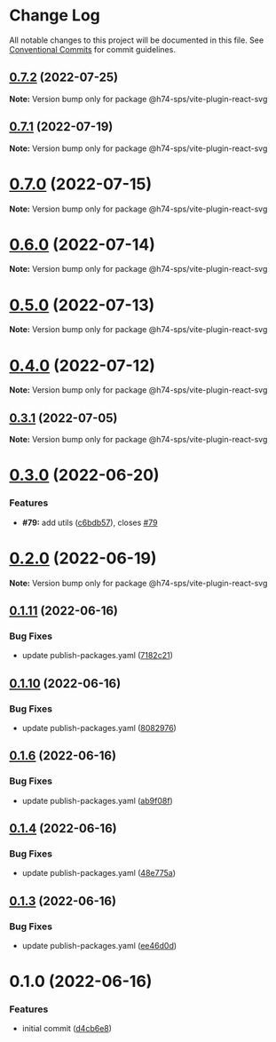 # Change Log

All notable changes to this project will be documented in this file.
See [Conventional Commits](https://conventionalcommits.org) for commit guidelines.

## [0.7.2](https://github.com/hooked74/sps/compare/v0.7.1...v0.7.2) (2022-07-25)

**Note:** Version bump only for package @h74-sps/vite-plugin-react-svg





## [0.7.1](https://github.com/hooked74/sps/compare/v0.7.0...v0.7.1) (2022-07-19)

**Note:** Version bump only for package @h74-sps/vite-plugin-react-svg





# [0.7.0](https://github.com/hooked74/sps/compare/v0.6.0...v0.7.0) (2022-07-15)

**Note:** Version bump only for package @h74-sps/vite-plugin-react-svg





# [0.6.0](https://github.com/hooked74/sps/compare/v0.5.0...v0.6.0) (2022-07-14)

**Note:** Version bump only for package @h74-sps/vite-plugin-react-svg





# [0.5.0](https://github.com/hooked74/sps/compare/v0.4.0...v0.5.0) (2022-07-13)

**Note:** Version bump only for package @h74-sps/vite-plugin-react-svg





# [0.4.0](https://github.com/hooked74/sps/compare/v0.3.2...v0.4.0) (2022-07-12)

**Note:** Version bump only for package @h74-sps/vite-plugin-react-svg





## [0.3.1](https://github.com/hooked74/sps/compare/v0.3.0...v0.3.1) (2022-07-05)

**Note:** Version bump only for package @h74-sps/vite-plugin-react-svg





# [0.3.0](https://github.com/hooked74/sps/compare/v0.2.1...v0.3.0) (2022-06-20)


### Features

* **#79:** add utils ([c6bdb57](https://github.com/hooked74/sps/commit/c6bdb57b74c9f16153d5e7318ce0e0965f3c7377)), closes [#79](https://github.com/hooked74/sps/issues/79)





# [0.2.0](https://github.com/hooked74/sps/compare/v0.1.13...v0.2.0) (2022-06-19)

**Note:** Version bump only for package @h74-sps/vite-plugin-react-svg





## [0.1.11](https://github.com/hooked74/sps/compare/v0.1.10...v0.1.11) (2022-06-16)


### Bug Fixes

* update publish-packages.yaml ([7182c21](https://github.com/hooked74/sps/commit/7182c2136f5ebe99182f944b052f632bc3a9dda7))





## [0.1.10](https://github.com/hooked74/sps/compare/v0.1.9...v0.1.10) (2022-06-16)


### Bug Fixes

* update publish-packages.yaml ([8082976](https://github.com/hooked74/sps/commit/808297668de117cfb20f27f5b94e02dec096d779))





## [0.1.6](https://github.com/hooked74/sps/compare/v0.1.5...v0.1.6) (2022-06-16)


### Bug Fixes

* update publish-packages.yaml ([ab9f08f](https://github.com/hooked74/sps/commit/ab9f08f5617523c6eda0c73024246a19b40d033a))





## [0.1.4](https://github.com/hooked74/sps/compare/v0.1.3...v0.1.4) (2022-06-16)


### Bug Fixes

* update publish-packages.yaml ([48e775a](https://github.com/hooked74/sps/commit/48e775a519172570d5d52c01385b1c84d636f6a7))





## [0.1.3](https://github.com/Hooked74/sps/compare/v0.1.2...v0.1.3) (2022-06-16)


### Bug Fixes

* update publish-packages.yaml ([ee46d0d](https://github.com/Hooked74/sps/commit/ee46d0de58551158b39f832345be4e76a30f122f))





# 0.1.0 (2022-06-16)


### Features

* initial commit ([d4cb6e8](https://github.com/Hooked74/sps/commit/d4cb6e82df7d009a1ba5890685f095337cc94eab))
